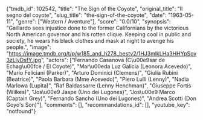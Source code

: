 {"tmdb_id": 102542, "title": "The Sign of the Coyote", "original_title": "Il segno del coyote", "slug_title": "the-sign-of-the-coyote", "date": "1963-05-11", "genre": ["Western / Aventure"], "score": "0.0/10", "synopsis": "Gaillardo sees injustice done to the former Californians by the victorious North American governor and his rotten clique. Keeping cool in public and society, he wears his black clothes and mask at night to avenge his people.", "image": "https://image.tmdb.org/t/p/w185_and_h278_bestv2/1HJ3mlkLHa3HHYpSov3zLlyDsfY.jpg", "actors": ["Fernando Casanova (C\u00e9sar de Echag\u00fce / El Coyote)", "Mar\u00eda Luz Galicia (Leonora Acevedo)", "Mario Feliciani (Parker)", "Arturo Dominici (Clemens)", "Giulia Rubini (Beatrice)", "Paola Barbara (Mme Acevedo)", "Piero Lulli (Lenny)", "Nadia Marlowa (Lupita)", "Raf Baldassarre (Lenny Henchman)", "Giuseppe Fortis (Wilkes)", "Jos\u00e9 Jaspe (Uno dei Lugones)", "Jos\u00e9 Marco (Captain Grey)", "Fernando Sancho (Uno dei Lugones)", "Andrea Scotti (Don Goyo's Son)"], "comments": [], "recommandations_id": [], "youtube_key": "notfound"}